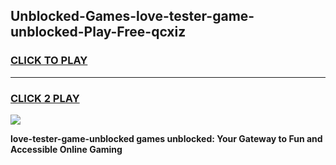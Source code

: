 
## Unblocked-Games-love-tester-game-unblocked-Play-Free-qcxiz
<h3>
<a href="https://premium76.site?title=love-tester-game-unblocked&ref=18A">CLICK TO PLAY</a></h3>
<hr>

<h3>
<a href="https://premium76.site?title=love-tester-game-unblocked&ref=18A">CLICK 2 PLAY</a>
  
</h3>

<a href="https://premium76.site?title=love-tester-game-unblocked&ref=18A"><img src="https://clearcache.store/games.png"></a>


**love-tester-game-unblocked games unblocked: Your Gateway to Fun and Accessible Online Gaming**
